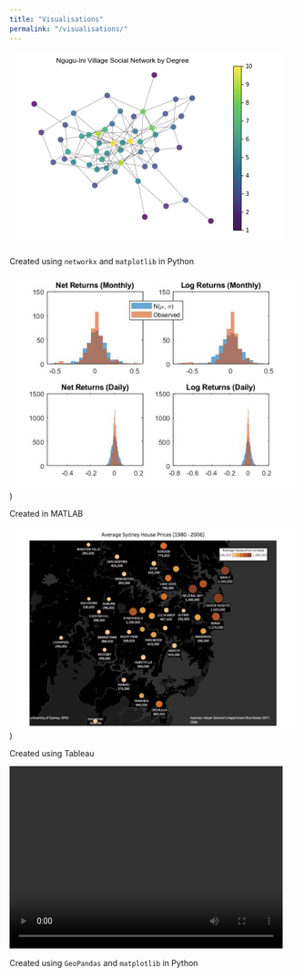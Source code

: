 ```yaml
---
title: "Visualisations"
permalink: "/visualisations/"
---
```



![socialnetwork](/assets/socialnetworkdegree.png)

Created using `networkx` and `matplotlib` in Python

![returns](/assets/return_histograms.jpg))

Created in MATLAB

![Sydneymap](/assets/SydneymapSPSS_1.jpg))

Created using Tableau

<video width="480" height="320" controls="controls">
  <source src="/assets/forbiddenbooks.mp4" type="video/mp4">
</video>

Created using `GeoPandas` and `matplotlib` in Python